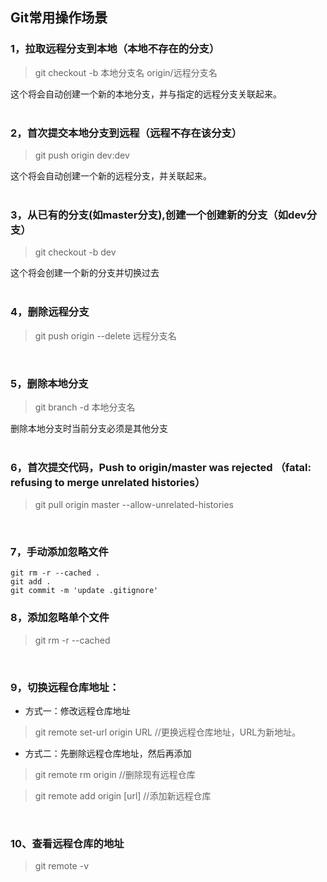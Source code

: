 ## Git常用操作场景

### 1，拉取远程分支到本地（本地不存在的分支）
> git checkout -b 本地分支名 origin/远程分支名

这个将会自动创建一个新的本地分支，并与指定的远程分支关联起来。
<br>
<br>

### 2，首次提交本地分支到远程（远程不存在该分支） 
> git push origin dev:dev

这个将会自动创建一个新的远程分支，并关联起来。
<br>
<br>

### 3，从已有的分支(如master分支),创建一个创建新的分支（如dev分支）
> git checkout -b dev

这个将会创建一个新的分支并切换过去
<br>
<br>

### 4，删除远程分支
> git push origin --delete 远程分支名
<br>

### 5，删除本地分支
> git branch -d 本地分支名

删除本地分支时当前分支必须是其他分支
<br>
<br>

### 6，首次提交代码，Push to origin/master was rejected （fatal: refusing to merge unrelated histories）
> git pull origin master --allow-unrelated-histories
<br>

### 7，手动添加忽略文件
``` git
git rm -r --cached .
git add .
git commit -m 'update .gitignore'
```

### 8，添加忽略单个文件
> git rm -r --cached <FILENAME>
<br>

### 9，切换远程仓库地址：
- 方式一：修改远程仓库地址
> git remote set-url origin URL //更换远程仓库地址，URL为新地址。
- 方式二：先删除远程仓库地址，然后再添加
> git remote rm origin //删除现有远程仓库

> git remote add origin [url] //添加新远程仓库
<br>

### 10、查看远程仓库的地址
> git remote -v
